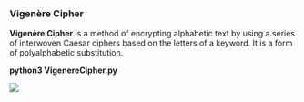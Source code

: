 <h3>Vigenère Cipher</h3>

<b>Vigenère Cipher</b> is a method of encrypting alphabetic text by using a series of interwoven Caesar ciphers based on the letters of a keyword. It is a form of polyalphabetic substitution.

<b>python3 VigenereCipher.py</b>

<img src="https://github.com/tolgaakkapulu/Crypto-Encryption-and-Decryption-Tools/blob/master/VigenereCipher/VigenereCipher.png">

